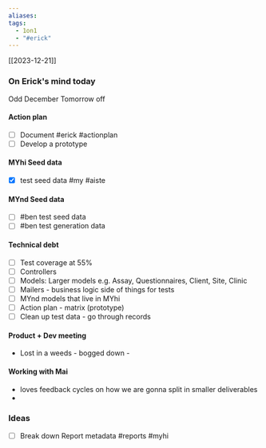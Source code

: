 ```yaml
---
aliases: 
tags:
  - 1on1
  - "#erick"
---
```

[[2023-12-21]]
### On Erick's mind today

Odd December 
Tomorrow off
#### Action plan
- [ ] Document #erick #actionplan
- [ ] Develop a prototype

#### MYhi Seed data
- [x] test seed data #my #aiste

#### MYnd Seed data
- [ ] #ben test seed data
- [ ] #ben test generation data
#### Technical debt
- [ ] Test coverage at 55%
- [ ] Controllers
- [ ] Models: Larger models e.g. Assay, Questionnaires, Client, Site, Clinic
- [ ] Mailers - business logic side of things for tests
- [ ] MYnd models that live in MYhi
- [ ] Action plan - matrix (prototype)
- [ ] Clean up test data - go through records

#### Product + Dev meeting
* Lost in a weeds - bogged down - 
#### Working with Mai
* loves feedback cycles on how we are gonna split in smaller deliverables
* 
### Ideas
- [ ] Break down Report metadata #reports #myhi 